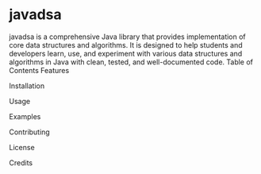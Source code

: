 # javadsa
javadsa is a comprehensive Java library that provides implementation of core data structures and algorithms. It is designed to help students and developers learn, use, and experiment with various data structures and algorithms in Java with clean, tested, and well-documented code.
Table of Contents
Features

Installation

Usage

Examples

Contributing

License

Credits
